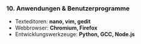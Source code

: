 ### 10. **Anwendungen & Benutzerprogramme**  
   - Texteditoren: **nano, vim, gedit**  
   - Webbrowser: **Chromium, Firefox**  
   - Entwicklungswerkzeuge: **Python, GCC, Node.js**  
